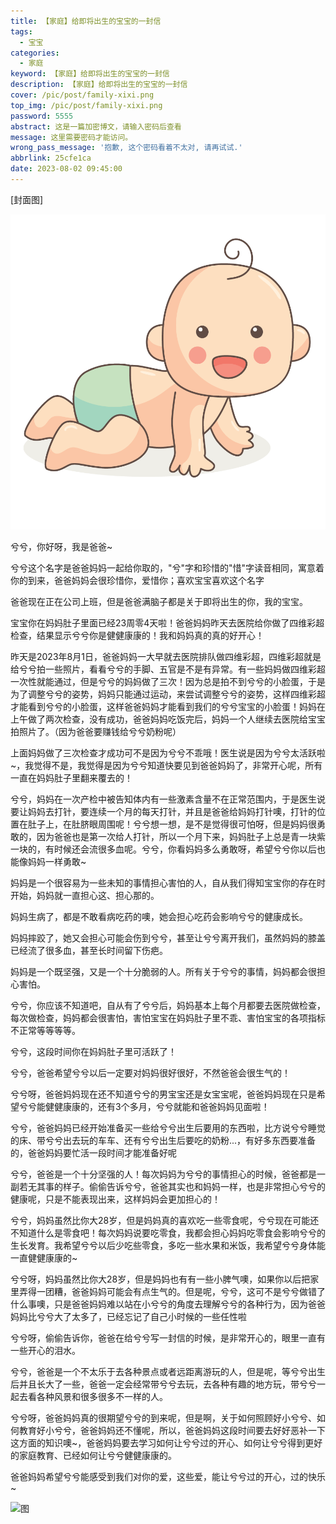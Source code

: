 ```yaml
---
title: 【家庭】给即将出生的宝宝的一封信
tags:
  - 宝宝
categories:
  - 家庭
keyword: 【家庭】给即将出生的宝宝的一封信
description: 【家庭】给即将出生的宝宝的一封信
cover: /pic/post/family-xixi.png
top_img: /pic/post/family-xixi.png
password: 5555
abstract: 这是一篇加密博文，请输入密码后查看
message: 这里需要密码才能访问。
wrong_pass_message: '抱歉, 这个密码看着不太对, 请再试试.'
abbrlink: 25cfe1ca
date: 2023-08-02 09:45:00
---
```


[封面图]

![封面图](../pic/post/family-xixi.png)

兮兮，你好呀，我是爸爸~

兮兮这个名字是爸爸妈妈一起给你取的，"兮"字和珍惜的"惜"字读音相同，寓意着你的到来，爸爸妈妈会很珍惜你，爱惜你；喜欢宝宝喜欢这个名字

爸爸现在正在公司上班，但是爸爸满脑子都是关于即将出生的你，我的宝宝。

宝宝你在妈妈肚子里面已经23周零4天啦！爸爸妈妈昨天去医院给你做了四维彩超检查，结果显示兮兮你是健健康康的！我和妈妈真的真的好开心！

昨天是2023年8月1日，爸爸妈妈一大早就去医院排队做四维彩超，四维彩超就是给兮兮拍一些照片，看看兮兮的手脚、五官是不是有异常。有一些妈妈做四维彩超一次性就能通过，但是兮兮的妈妈做了三次！因为总是拍不到兮兮的小脸蛋，于是为了调整兮兮的姿势，妈妈只能通过运动，来尝试调整兮兮的姿势，这样四维彩超才能看到兮兮的小脸蛋，这样爸爸妈妈才能看到我们的兮兮宝宝的小脸蛋！妈妈在上午做了两次检查，没有成功，爸爸妈妈吃饭完后，妈妈一个人继续去医院给宝宝拍照片了。（因为爸爸要赚钱给兮兮奶粉呢）

上面妈妈做了三次检查才成功可不是因为兮兮不乖哦！医生说是因为兮兮太活跃啦~，我觉得不是，我觉得是因为兮兮知道快要见到爸爸妈妈了，非常开心呢，所有一直在妈妈肚子里翻来覆去的！

兮兮，妈妈在一次产检中被告知体内有一些激素含量不在正常范围内，于是医生说要让妈妈去打针，要连续一个月的每天打针，并且是爸爸给妈妈打针噢，打针的位置在肚子上，在肚脐眼周围呢！兮兮想一想，是不是觉得很可怕呀，但是妈妈很勇敢的，因为爸爸也是第一次给人打针，所以一个月下来，妈妈肚子上总是青一块紫一块的，有时候还会流很多血呢。兮兮，你看妈妈多么勇敢呀，希望兮兮你以后也能像妈妈一样勇敢~

妈妈是一个很容易为一些未知的事情担心害怕的人，自从我们得知宝宝你的存在时开始，妈妈就一直担心这、担心那的。

妈妈生病了，都是不敢看病吃药的噢，她会担心吃药会影响兮兮的健康成长。

妈妈摔跤了，她又会担心可能会伤到兮兮，甚至让兮兮离开我们，虽然妈妈的膝盖已经流了很多血，甚至长时间留下伤疤。

妈妈是一个既坚强，又是一个十分脆弱的人。所有关于兮兮的事情，妈妈都会很担心害怕。

兮兮，你应该不知道吧，自从有了兮兮后，妈妈基本上每个月都要去医院做检查，每次做检查，妈妈都会很害怕，害怕宝宝在妈妈肚子里不乖、害怕宝宝的各项指标不正常等等等等。

兮兮，这段时间你在妈妈肚子里可活跃了！

兮兮，爸爸希望兮兮以后一定要对妈妈很好很好，不然爸爸会很生气的！

兮兮呀，爸爸妈妈现在还不知道兮兮的男宝宝还是女宝宝呢，爸爸妈妈现在只是希望兮兮能健健康康的，还有3个多月，兮兮就能和爸爸妈妈见面啦！

兮兮，爸爸妈妈已经开始准备买一些给兮兮出生后要用的东西啦，比方说兮兮睡觉的床、带兮兮出去玩的车车、还有兮兮出生后要吃的奶粉...，有好多东西要准备的，爸爸妈妈要忙活一段时间才能准备好呢

兮兮，爸爸是一个十分坚强的人！每次妈妈为兮兮的事情担心的时候，爸爸都是一副若无其事的样子。偷偷告诉兮兮，爸爸其实也和妈妈一样，也是非常担心兮兮的健康呢，只是不能表现出来，这样妈妈会更加担心的！

兮兮，妈妈虽然比你大28岁，但是妈妈真的喜欢吃一些零食呢，兮兮现在可能还不知道什么是零食吧！每次妈妈说要吃零食，我都会担心妈妈吃零食会影响兮兮的生长发育。我希望兮兮以后少吃些零食，多吃一些水果和米饭，我希望兮兮身体能一直健健康康的~

兮兮呀，妈妈虽然比你大28岁，但是妈妈也有有一些小脾气噢，如果你以后把家里弄得一团糟，爸爸妈妈可能会有点生气的。但是呢，兮兮，这可不是兮兮做错了什么事噢，只是爸爸妈妈难以站在小兮兮的角度去理解兮兮的各种行为，因为爸爸妈妈比兮兮大了太多了，已经忘记了自己小时候的一些任性啦

兮兮呀，偷偷告诉你，爸爸在给兮兮写一封信的时候，是非常开心的，眼里一直有一些开心的泪水。

兮兮，爸爸是一个不太乐于去各种景点或者远距离游玩的人，但是呢，等兮兮出生后并且长大了一些，爸爸一定会经常带兮兮去玩，去各种有趣的地方玩，带兮兮一起去看各种风景和很多很多不一样的人。

兮兮呀，爸爸妈妈真的很期望兮兮的到来呢，但是啊，关于如何照顾好小兮兮、如何教育好小兮兮，爸爸妈妈还不懂呢，所以，爸爸妈妈这段时间要去好好恶补一下这方面的知识噢~，爸爸妈妈要去学习如何让兮兮过的开心、如何让兮兮得到更好的家庭教育、已经如何让兮兮健健康康的。

爸爸妈妈希望兮兮能感受到我们对你的爱，这些爱，能让兮兮过的开心，过的快乐~

![图](../pic/post/family-xixi01.png)


